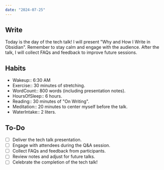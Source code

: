 ```yaml
---
date: "2024-07-25"
---
```


## Write

Today is the day of the tech talk! I will present "Why and How I Write in Obsidian". Remember to stay calm and engage with the audience. After the talk, I will collect FAQs and feedback to improve future sessions.

## Habits

- Wakeup:: 6:30 AM
- Exercise:: 30 minutes of stretching.
- WordCount:: 800 words (including presentation notes).
- HoursOfSleep:: 6 hours.
- Reading:: 30 minutes of "On Writing".
- Meditation:: 20 minutes to center myself before the talk.
- WaterIntake:: 2 liters.

## To-Do

- [ ] Deliver the tech talk presentation.
- [ ] Engage with attendees during the Q&A session.
- [ ] Collect FAQs and feedback from participants.
- [ ] Review notes and adjust for future talks.
- [ ] Celebrate the completion of the tech talk!
